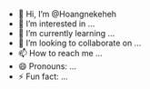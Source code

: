- 👋 Hi, I’m @Hoangnekeheh
- 👀 I’m interested in ...
- 🌱 I’m currently learning ...
- 💞️ I’m looking to collaborate on ...
- 📫 How to reach me ...
- 😄 Pronouns: ...
- ⚡ Fun fact: ...

<!---
Hoangnekeheh/Hoangnekeheh is a ✨ special ✨ repository because its `README.md` (this file) appears on your GitHub profile.
You can click the Preview link to take a look at your changes.
--->

